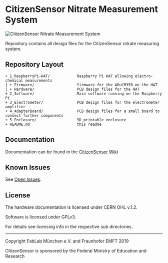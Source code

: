 
# CitizenSensor Nitrate Measurement System

![CitizenSensor Nitrate Measurement System](/photo.jpg?raw=true)

Repository contains all design files for the CitizenSensor nitrate measuring system.

## Repository Layout

```
+ 1_RaspberryPi-HAT/            Raspberry Pi HAT allowing electro-chemical measurements
| + Firmware/                   firmware for the ADuCM350 on the HAT
| + Hardware/                   PCB design files for the HAT
+ 2_Software/                   Main software running on the Raspberry Pi
+ 3_Electrometer/               PCB design files for the electrometer amplifier
+ 4_AdapterBoard/               PCB design files for a small board to connect further components
+ 5_Enclosure/                  3D printable enclosure
+ README.md                     this readme
```

## Documentation

Documentation can be found in the [CitizenSensor Wiki](https://github.com/CitizenSensor/CitizenSensor/wiki)

## Known Issues

See [Open Issues](https://github.com/CitizenSensor/CitizenSensor/issues?utf8=%E2%9C%93&q=is%3Aopen+is%3Aissue).

## License

The hardware documentation is licensed under CERN OHL v.1.2.

Software is licensed under GPLv3.

For details see licensing info in the respective sub directories.

---

Copyright FabLab München e.V. and Fraunhofer EMFT 2019

CitizenSensor is sponsored by the Federal Ministry of Education and Research

 
